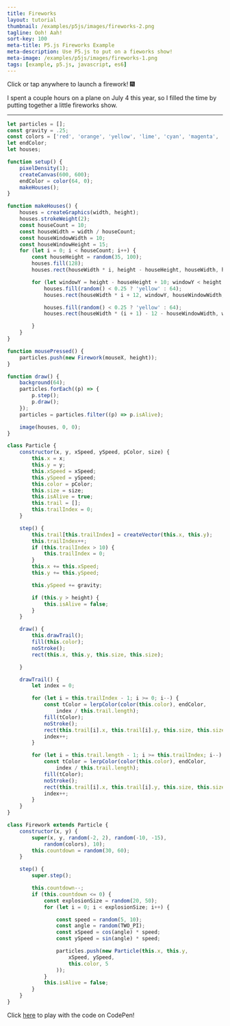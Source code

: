 ```yaml
---
title: Fireworks
layout: tutorial
thumbnail: /examples/p5js/images/fireworks-2.png
tagline: Ooh! Aah!
sort-key: 100
meta-title: P5.js Fireworks Example
meta-description: Use P5.js to put on a fieworks show!
meta-image: /examples/p5js/images/fireworks-1.png
tags: [example, p5.js, javascript, es6]
---
```


<div id="sketch-holder"></div>

Click or tap anywhere to launch a firework! :fireworks:

I spent a couple hours on a plane on July 4 this year, so I filled the time by putting together a little fireworks show.

---

<script src="https://cdnjs.cloudflare.com/ajax/libs/p5.js/0.6.1/p5.min.js"></script>
<script>
let particles = [];
const gravity = .25;
const colors = ['red', 'orange', 'yellow', 'lime', 'cyan', 'magenta', 'white'];
let endColor;
let houses;

function setup() {
	pixelDensity(1);
	const canvas = createCanvas(600, 600);
	canvas.parent('sketch-holder');
	endColor = color(64, 0);
	makeHouses();
}

function makeHouses() {
	houses = createGraphics(width, height);
	houses.strokeWeight(2);
	const houseCount = 10;
	const houseWidth = width / houseCount;
	const houseWindowWidth = 10;
	const houseWindowHeight = 15;
	for (let i = 0; i < houseCount; i++) {
		const houseHeight = random(35, 100);
		houses.fill(128);
		houses.rect(houseWidth * i, height - houseHeight, houseWidth, houseHeight * 2);

		for (let windowY = height - houseHeight + 10; windowY < height - houseWindowHeight - 5; windowY += houseWindowHeight + 5) {
			houses.fill(random() < 0.25 ? 'yellow' : 64);
			houses.rect(houseWidth * i + 12, windowY, houseWindowWidth, houseWindowHeight);

			houses.fill(random() < 0.25 ? 'yellow' : 64);
			houses.rect(houseWidth * (i + 1) - 12 - houseWindowWidth, windowY, houseWindowWidth, houseWindowHeight);

		}
	}
}

function mousePressed() {
	if(mouseX > 0 && mouseX < width && mouseY > 0 && mouseY < height){
		particles.push(new Firework(mouseX, height));
		return false;	
	}
}

function draw() {
	background(64);
	particles.forEach((p) => {
		p.step();
		p.draw();
	});
	particles = particles.filter((p) => p.isAlive);

	image(houses, 0, 0);
}

class Particle {
	constructor(x, y, xSpeed, ySpeed, pColor, size) {
		this.x = x;
		this.y = y;
		this.xSpeed = xSpeed;
		this.ySpeed = ySpeed;
		this.color = pColor;
		this.size = size;
		this.isAlive = true;
		this.trail = [];
		this.trailIndex = 0;
	}

	step() {
		this.trail[this.trailIndex] = createVector(this.x, this.y);
		this.trailIndex++;
		if (this.trailIndex > 10) {
			this.trailIndex = 0;
		}
		this.x += this.xSpeed;
		this.y += this.ySpeed;

		this.ySpeed += gravity;

		if (this.y > height) {
			this.isAlive = false;
		}
	}

	draw() {
		this.drawTrail();
		fill(this.color);
		noStroke();
		rect(this.x, this.y, this.size, this.size);

	}

	drawTrail() {
		let index = 0;

		for (let i = this.trailIndex - 1; i >= 0; i--) {
			const tColor = lerpColor(color(this.color), endColor,
				index / this.trail.length);
			fill(tColor);
			noStroke();
			rect(this.trail[i].x, this.trail[i].y, this.size, this.size);
			index++;
		}

		for (let i = this.trail.length - 1; i >= this.trailIndex; i--) {
			const tColor = lerpColor(color(this.color), endColor,
				index / this.trail.length);
			fill(tColor);
			noStroke();
			rect(this.trail[i].x, this.trail[i].y, this.size, this.size);
			index++;
		}
	}
}

class Firework extends Particle {
	constructor(x, y) {
		super(x, y, random(-2, 2), random(-10, -15),
			random(colors), 10);
		this.countdown = random(30, 60);
	}

	step() {
		super.step();

		this.countdown--;
		if (this.countdown <= 0) {
			const explosionSize = random(20, 50);
			for (let i = 0; i < explosionSize; i++) {

				const speed = random(5, 10);
				const angle = random(TWO_PI);
				const xSpeed = cos(angle) * speed;
				const ySpeed = sin(angle) * speed;

				particles.push(new Particle(this.x, this.y,
					xSpeed, ySpeed,
					this.color, 5
				));
			}
			this.isAlive = false;
		}
	}
}
</script>



```javascript
let particles = [];
const gravity = .25;
const colors = ['red', 'orange', 'yellow', 'lime', 'cyan', 'magenta', 'white'];
let endColor;
let houses;

function setup() {
	pixelDensity(1);
	createCanvas(600, 600);
	endColor = color(64, 0);
	makeHouses();
}

function makeHouses() {
	houses = createGraphics(width, height);
	houses.strokeWeight(2);
	const houseCount = 10;
	const houseWidth = width / houseCount;
	const houseWindowWidth = 10;
	const houseWindowHeight = 15;
	for (let i = 0; i < houseCount; i++) {
		const houseHeight = random(35, 100);
		houses.fill(128);
		houses.rect(houseWidth * i, height - houseHeight, houseWidth, houseHeight * 2);

		for (let windowY = height - houseHeight + 10; windowY < height - houseWindowHeight - 5; windowY += houseWindowHeight + 5) {
			houses.fill(random() < 0.25 ? 'yellow' : 64);
			houses.rect(houseWidth * i + 12, windowY, houseWindowWidth, houseWindowHeight);

			houses.fill(random() < 0.25 ? 'yellow' : 64);
			houses.rect(houseWidth * (i + 1) - 12 - houseWindowWidth, windowY, houseWindowWidth, houseWindowHeight);

		}
	}
}

function mousePressed() {
	particles.push(new Firework(mouseX, height));
}

function draw() {
	background(64);
	particles.forEach((p) => {
		p.step();
		p.draw();
	});
	particles = particles.filter((p) => p.isAlive);

	image(houses, 0, 0);
}

class Particle {
	constructor(x, y, xSpeed, ySpeed, pColor, size) {
		this.x = x;
		this.y = y;
		this.xSpeed = xSpeed;
		this.ySpeed = ySpeed;
		this.color = pColor;
		this.size = size;
		this.isAlive = true;
		this.trail = [];
		this.trailIndex = 0;
	}

	step() {
		this.trail[this.trailIndex] = createVector(this.x, this.y);
		this.trailIndex++;
		if (this.trailIndex > 10) {
			this.trailIndex = 0;
		}
		this.x += this.xSpeed;
		this.y += this.ySpeed;

		this.ySpeed += gravity;

		if (this.y > height) {
			this.isAlive = false;
		}
	}

	draw() {
		this.drawTrail();
		fill(this.color);
		noStroke();
		rect(this.x, this.y, this.size, this.size);

	}

	drawTrail() {
		let index = 0;

		for (let i = this.trailIndex - 1; i >= 0; i--) {
			const tColor = lerpColor(color(this.color), endColor,
				index / this.trail.length);
			fill(tColor);
			noStroke();
			rect(this.trail[i].x, this.trail[i].y, this.size, this.size);
			index++;
		}

		for (let i = this.trail.length - 1; i >= this.trailIndex; i--) {
			const tColor = lerpColor(color(this.color), endColor,
				index / this.trail.length);
			fill(tColor);
			noStroke();
			rect(this.trail[i].x, this.trail[i].y, this.size, this.size);
			index++;
		}
	}
}

class Firework extends Particle {
	constructor(x, y) {
		super(x, y, random(-2, 2), random(-10, -15),
			random(colors), 10);
		this.countdown = random(30, 60);
	}

	step() {
		super.step();

		this.countdown--;
		if (this.countdown <= 0) {
			const explosionSize = random(20, 50);
			for (let i = 0; i < explosionSize; i++) {

				const speed = random(5, 10);
				const angle = random(TWO_PI);
				const xSpeed = cos(angle) * speed;
				const ySpeed = sin(angle) * speed;

				particles.push(new Particle(this.x, this.y,
					xSpeed, ySpeed,
					this.color, 5
				));
			}
			this.isAlive = false;
		}
	}
}
```

Click [here](https://codepen.io/KevinWorkman/pen/zaQZxo) to play with the code on CodePen!